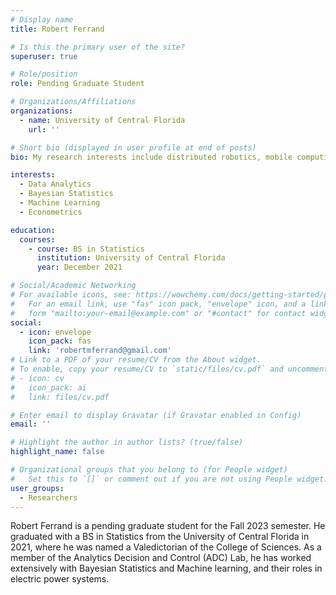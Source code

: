 ```yaml
---
# Display name
title: Robert Ferrand

# Is this the primary user of the site?
superuser: true

# Role/position
role: Pending Graduate Student

# Organizations/Affiliations
organizations:
  - name: University of Central Florida
    url: ''

# Short bio (displayed in user profile at end of posts)
bio: My research interests include distributed robotics, mobile computing and programmable matter.

interests:
  - Data Analytics
  - Bayesian Statistics
  - Machine Learning
  - Econometrics

education:
  courses:
    - course: BS in Statistics
      institution: University of Central Florida
      year: December 2021

# Social/Academic Networking
# For available icons, see: https://wowchemy.com/docs/getting-started/page-builder/#icons
#   For an email link, use "fas" icon pack, "envelope" icon, and a link in the
#   form "mailto:your-email@example.com" or "#contact" for contact widget.
social:
  - icon: envelope
    icon_pack: fas
    link: 'robertmferrand@gmail.com'
# Link to a PDF of your resume/CV from the About widget.
# To enable, copy your resume/CV to `static/files/cv.pdf` and uncomment the lines below.
# - icon: cv
#   icon_pack: ai
#   link: files/cv.pdf

# Enter email to display Gravatar (if Gravatar enabled in Config)
email: ''

# Highlight the author in author lists? (true/false)
highlight_name: false

# Organizational groups that you belong to (for People widget)
#   Set this to `[]` or comment out if you are not using People widget.
user_groups:
  - Researchers
---
```


Robert Ferrand is a pending graduate student for the Fall 2023 semester. He graduated with a BS in Statistics from the University of Central Florida in 2021, where he was named a Valedictorian of the College of Sciences. As a member of the Analytics Decision and Control (ADC) Lab, he has worked extensively with Bayesian Statistics and Machine learning, and their roles in electric power systems.

